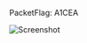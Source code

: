 PacketFlag: A1CEA  
  
![Screenshot](https://raw.githubusercontent.com/Cryakl/Ultimate-RAT-Collection/refs/heads/main/Gh0stRat/Gh0st%203.78/Screenshot.png)
